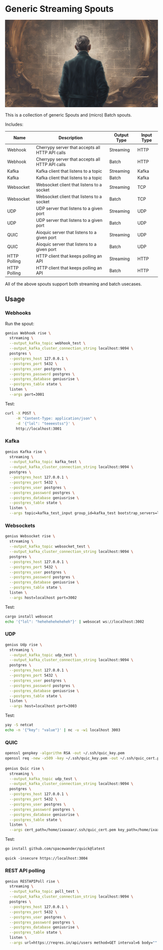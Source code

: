 # Generic Streaming Spouts

![banner](./assets/banner.jpg)

This is a collection of generic Spouts and (micro) Batch spouts.

Includes:

| Name         | Description                                     | Output Type | Input Type |
| ------------ | ----------------------------------------------- | ----------- | ---------- |
| Webhook      | Cherrypy server that accepts all HTTP API calls | Streaming   | HTTP       |
| Webhook      | Cherrypy server that accepts all HTTP API calls | Batch       | HTTP       |
| Kafka        | Kafka client that listens to a topic            | Streaming   | Kafka      |
| Kafka        | Kafka client that listens to a topic            | Batch       | Kafka      |
| Websocket    | Websocket client that listens to a socket       | Streaming   | TCP        |
| Websocket    | Websocket client that listens to a socket       | Batch       | TCP        |
| UDP          | UDP server that listens to a given port         | Streaming   | UDP        |
| UDP          | UDP server that listens to a given port         | Batch       | UDP        |
| QUIC         | Aioquic server that listens to a given port     | Streaming   | UDP        |
| QUIC         | Aioquic server that listens to a given port     | Batch       | UDP        |
| HTTP Polling | HTTP client that keeps polling an API           | Streaming   | HTTP       |
| HTTP Polling | HTTP client that keeps polling an API           | Batch       | HTTP       |

All of the above spouts support both streaming and batch usecases.

## Usage

### Webhooks

Run the spout:

```bash
genius Webhook rise \
  streaming \
  --output_kafka_topic webhook_test \
  --output_kafka_cluster_connection_string localhost:9094 \
  postgres \
  --postgres_host 127.0.0.1 \
  --postgres_port 5432 \
  --postgres_user postgres \
  --postgres_password postgres \
  --postgres_database geniusrise \
  --postgres_table state \
  listen \
  --args port=3001
```

Test:

```bash
curl -X POST \
     -H "Content-Type: application/json" \
     -d '{"lol": "teeeestss"}' \
     http://localhost:3001
```

### Kafka

```bash
genius Kafka rise \
  streaming \
  --output_kafka_topic kafka_test \
  --output_kafka_cluster_connection_string localhost:9094 \
  postgres \
  --postgres_host 127.0.0.1 \
  --postgres_port 5432 \
  --postgres_user postgres \
  --postgres_password postgres \
  --postgres_database geniusrise \
  --postgres_table state \
  listen \
  --args topic=kafka_test_input group_id=kafka_test bootstrap_servers=localhost:9094
```

### Websockets

```bash
genius Websocket rise \
  streaming \
  --output_kafka_topic websocket_test \
  --output_kafka_cluster_connection_string localhost:9094 \
  postgres \
  --postgres_host 127.0.0.1 \
  --postgres_port 5432 \
  --postgres_user postgres \
  --postgres_password postgres \
  --postgres_database geniusrise \
  --postgres_table state \
  listen \
  --args host=localhost port=3002
```

Test:

```bash
cargo install websocat
echo '{"lol": "heheheheheheheh"}' | websocat ws://localhost:3002
```

### UDP

```bash
genius Udp rise \
  streaming \
  --output_kafka_topic udp_test \
  --output_kafka_cluster_connection_string localhost:9094 \
  postgres \
  --postgres_host 127.0.0.1 \
  --postgres_port 5432 \
  --postgres_user postgres \
  --postgres_password postgres \
  --postgres_database geniusrise \
  --postgres_table state \
  listen \
  --args host=localhost port=3003
```

Test:

```bash
yay -S netcat
echo -n '{"key": "value"}' | nc -u -w1 localhost 3003
```

### QUIC

```bash
openssl genpkey -algorithm RSA -out ~/.ssh/quic_key.pem
openssl req -new -x509 -key ~/.ssh/quic_key.pem -out ~/.ssh/quic_cert.pem -days 365 -subj "/CN=localhost"

genius Quic rise \
  streaming \
  --output_kafka_topic udp_test \
  --output_kafka_cluster_connection_string localhost:9094 \
  postgres \
  --postgres_host 127.0.0.1 \
  --postgres_port 5432 \
  --postgres_user postgres \
  --postgres_password postgres \
  --postgres_database geniusrise \
  --postgres_table state \
  listen \
  --args cert_path=/home/ixaxaar/.ssh/quic_cert.pem key_path=/home/ixaxaar/.ssh/quic_key.pem host=localhost port=3004
```

Test:

```
go install github.com/spacewander/quick@latest

quick -insecure https://localhost:3004
```

### REST API polling

```bash
genius RESTAPIPoll rise \
  streaming \
  --output_kafka_topic poll_test \
  --output_kafka_cluster_connection_string localhost:9094 \
  postgres \
  --postgres_host 127.0.0.1 \
  --postgres_port 5432 \
  --postgres_user postgres \
  --postgres_password postgres \
  --postgres_database geniusrise \
  --postgres_table state \
  listen \
  --args url=https://reqres.in/api/users method=GET interval=6 body="" headers='{"content-type": "application/json"}' params='{"page": 2}'
```
